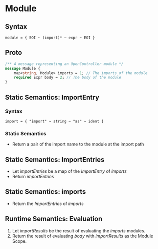 # Module

## Syntax

```module = { SOI ~ (import)* ~ expr ~ EOI }```

## Proto

```proto
/** A message representing an OpenController module */
message Module {
    map<string, Module> imports = 1; // The imports of the module
    required Expr body = 2; // The body of the module
}
```

## Static Semantics: ImportEntry

### Syntax

```import = { "import" ~ string ~ "as" ~ ident }```

### Static Semantics

- Return a pair of the import name to the module at the import path

## Static Semantics: ImportEntries

- Let *importEntries* be a map of the *ImportEntry* of *imports*
- Return *importEntries*

## Static Semantics: imports

- Return the *ImportEntries* of *imports*

## Runtime Semantics: Evaluation

1. Let *importResults* be the result of evaluating the *imports* modules.
2. Return the result of evaluating *body* with *importResults* as the Module Scope.
